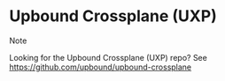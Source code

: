 # Upbound Crossplane (UXP)

> [!NOTE]
> Looking for the Upbound Crossplane (UXP) repo? See https://github.com/upbound/upbound-crossplane
